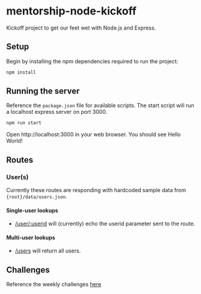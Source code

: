 # mentorship-node-kickoff

Kickoff project to get our feet wet with Node.js and Express.

## Setup

Begin by installing the npm dependencies required to run the project:

```bash
npm install
```

## Running the server

Reference the `package.json` file for available scripts. The start script will run a localhost express server on port 3000.

```bash
npm run start
```

Open http://localhost:3000 in your web browser. You should see Hello World!

## Routes

### User(s)

Currently these routes are responding with hardcoded sample data from `{root}/data/users.json`.

#### Single-user lookups

- [/user/:userid](http://localhost:3000/user/1) will (currently) echo the userid parameter sent to the route.

#### Multi-user lookups

- [/users](http://localhost:3000/users) will return all users.

## Challenges

Reference the weekly challenges [here](./challenges/)
